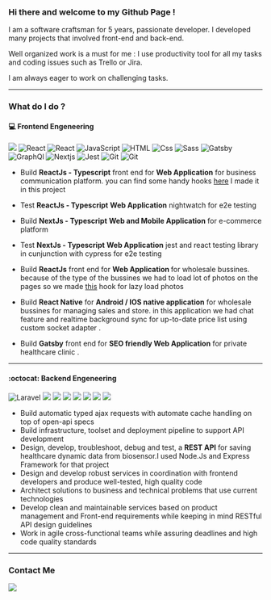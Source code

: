 ### Hi there and welcome to my Github Page !

I am a software craftsman for 5 years, passionate developer. I developed many projects that involved front-end and back-end.  

Well organized work is a must for me : I use productivity tool for all my tasks and coding issues such as Trello or Jira. <br/>

I am always eager to work on challenging tasks. 

---

### What do I do ?


#### :computer: Frontend Engeneering
<p>
   <img src="https://img.shields.io/badge/Redux-764ABC?logo=redux&logoColor=white&style=for-the-badge">
   <img alt="React" src="https://img.shields.io/badge/React-61DAFB?logo=react&logoColor=white&style=for-the-badge" />
    <img alt="React" src="https://img.shields.io/endpoint?logo=react&logoColor=white&style=for-the-badge&url=https%3A%2F%2Fmocki.io%2Fv1%2F93a5f111-0e53-4d8f-be4e-fcc97319ac6e" />
  <img alt="JavaScript" src="https://img.shields.io/badge/JavaScript-F7DF1E?logo=javascript&logoColor=white&style=for-the-badge" />
  <img alt="HTML" src="https://img.shields.io/badge/HTML-E34F26?logo=html5&logoColor=white&style=for-the-badge" />
  <img alt="Css" src="https://img.shields.io/badge/CSS-1572B6?logo=css3&logoColor=white&style=for-the-badge" />
  <img alt="Sass" src="https://img.shields.io/badge/Sass-CC6699?logo=sass&logoColor=white&style=for-the-badge" />
  <img alt="Gatsby" src="https://img.shields.io/badge/Gatsby-663399?logo=gatsby&logoColor=white&style=for-the-badge" />
  <img alt="GraphQl" src="https://img.shields.io/badge/GraphQL-E10098?logo=graphql&logoColor=white&style=for-the-badge" />
  <img alt="Nextjs" src="https://img.shields.io/endpoint?logo=next-dot-js&style=for-the-badge&url=https%3A%2F%2Fmocki.io%2Fv1%2F59e16744-a14f-46a9-9524-e20347ec6505" />
  <img alt="Jest" src="https://img.shields.io/endpoint?logo=jest&style=for-the-badge&url=https%3A%2F%2Fmocki.io%2Fv1%2Ffc3308ad-d090-4ee4-983b-864b9b02f6cc" />
   <img alt="Git" src="https://img.shields.io/endpoint?logo=Git&logoColor=white&style=for-the-badge&url=https%3A%2F%2Fmocki.io%2Fv1%2F3d59c37b-030a-414b-859a-337fbe66d402" />
   <img alt="Git" src="https://img.shields.io/endpoint?logo=typescript&logoColor=white&style=for-the-badge&url=https%3A%2F%2Fmocki.io%2Fv1%2F808da524-acdb-4153-b249-c441a96e666b" />
  
</p>


- Build **ReactJs - Typescript** front end for <b>Web Application</b> for business communication platform. you can find some handy hooks <a href="https://gist.github.com/hamidjafari/ad000722788243016c5e2606377b82dc">here</a> I made it in this project 

- Test **ReactJs - Typescript** <b>Web Application</b> nightwatch for e2e testing

- Build **NextJs - Typescript** <b>Web and Mobile Application</b> for e-commerce platform

- Test **NextJs - Typescript** <b>Web Application</b> jest and react testing library in cunjunction with cypress for e2e testing

- Build **ReactJs** front end for <b>Web Application </b> for wholesale bussines. because of the type of the bussines we had to load lot of photos on the pages so we made  <a href="https://gist.github.com/hamidjafari/155d587e2da341871e4091c3c8433648">this</a> hook for lazy load photos 

- Build **React Native** for <b>Android / IOS native application</b> for wholesale bussines for managing sales and store. in this application we had chat feature and realtime background sync for up-to-date price list using custom socket adapter .

- Build **Gatsby** front end for <b>SEO friendly Web Application</b> for private healthcare clinic  .

---

#### :octocat: Backend Engeneering
<p>
  <img alt="Laravel" src="https://img.shields.io/endpoint?logo=laravel&logoColor=white&style=for-the-badge&url=https%3A%2F%2Fmocki.io%2Fv1%2Fd3a17d1c-8ac7-4cb3-852b-b2d68caaafde" />
  <img src="https://img.shields.io/badge/Docker-2496ED?logo=docker&logoColor=white&style=for-the-badge">
  <img src="https://img.shields.io/badge/Kubernetes-326CE5?logo=kubernetes&logoColor=white&style=for-the-badge">
  <img src="https://img.shields.io/badge/Nginx-269539?logo=nginx&logoColor=white&style=for-the-badge">
  <img src="https://img.shields.io/badge/MySQL-4479A1?logo=mysql&logoColor=white&style=for-the-badge">
  <img src="https://img.shields.io/badge/PostgreSQL-336791?logo=postgresql&logoColor=white&style=for-the-badge">
  <img src="https://img.shields.io/endpoint?logo=node-dot-js&logoColor=white&style=for-the-badge&url=https%3A%2F%2Fmocki.io%2Fv1%2F44493678-2e1d-4797-9a5a-fa4fd81f735d">
  <img src="https://img.shields.io/endpoint?logo=mongodb&logoColor=white&style=for-the-badge&url=https%3A%2F%2Fmocki.io%2Fv1%2Fd67b7402-338e-4d03-b7fe-bae70f218f62" >
</p>

- Build automatic typed ajax requests with automate cache handling on top of open-api specs
- Build infrastructure, toolset and deployment pipeline to support API development 
- Design, develop, troubleshoot, debug and test, a **REST API** for saving healthcare dynamic data from biosensor.I used Node.Js and Express Framework for that project
- Design and develop robust services in coordination with frontend developers and produce well-tested, high quality code
- Architect solutions to business and technical problems that use current technologies
- Develop clean and maintainable services based on product management and Front-end requirements while keeping in mind RESTful API design guidelines
- Work in agile cross-functional teams while assuring deadlines and high code quality standards

---



### Contact Me


<p>
<a href="https://www.linkedin.com/in/badri-derakhshan/">
<img src="https://img.shields.io/badge/LinkedIn-0077B5?style=for-the-badge&logo=linkedin&logoColor=white">
</a>

</p>

